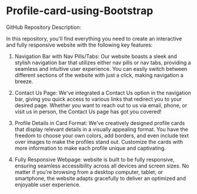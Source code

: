 # Profile-card-using-Bootstrap

GitHub Repository Description:


In this repository, you'll find everything you need to create an interactive and fully responsive website with the following key features:

1. Navigation Bar with Nav Pills/Tabs:
Our website boasts a sleek and stylish navigation bar that utilizes either nav pills or nav tabs, providing a seamless and intuitive user experience. You can easily switch between different sections of the website with just a click, making navigation a breeze.

2. Contact Us Page:
We've integrated a Contact Us option in the navigation bar, giving you quick access to various links that redirect you to your desired page. Whether you want to reach out to us via email, phone, or visit us in person, the Contact Us page has got you covered!

3. Profile Details in Card Format:
We've creatively designed profile cards that display relevant details in a visually appealing format. You have the freedom to choose your own colors, add borders, and even include text over images to make the profiles stand out. Customize the cards with more information to make each profile unique and captivating.

4. Fully Responsive Webpage:
 website is built to be fully responsive, ensuring seamless accessibility across all devices and screen sizes. No matter if you're browsing from a desktop computer, tablet, or smartphone, the website adapts gracefully to deliver an optimized and enjoyable user experience.
